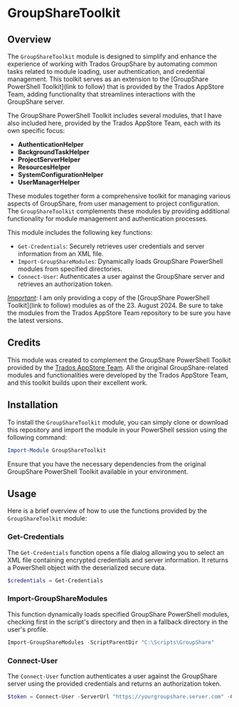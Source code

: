 # GroupShareToolkit

## Overview

The `GroupShareToolkit` module is designed to simplify and enhance the experience of working with Trados GroupShare by automating common tasks related to module loading, user authentication, and credential management. This toolkit serves as an extension to the [GroupShare PowerShell Toolkit](link to follow) that is provided by the Trados AppStore Team, adding functionality that streamlines interactions with the GroupShare server.

The GroupShare PowerShell Toolkit includes several modules, that I have also included here, provided by the Trados AppStore Team, each with its own specific focus:

- **AuthenticationHelper**
- **BackgroundTaskHelper**
- **ProjectServerHelper**
- **ResourcesHelper**
- **SystemConfigurationHelper**
- **UserManagerHelper**

These modules together form a comprehensive toolkit for managing various aspects of GroupShare, from user management to project configuration. The `GroupShareToolkit` complements these modules by providing additional functionality for module management and authentication processes.

This module includes the following key functions:

- `Get-Credentials`: Securely retrieves user credentials and server information from an XML file.
- `Import-GroupShareModules`: Dynamically loads GroupShare PowerShell modules from specified directories.
- `Connect-User`: Authenticates a user against the GroupShare server and retrieves an authorization token.

*<u>Important</u>*: I am only providing a copy of the [GroupShare PowerShell Toolkit](link to follow) modules as of the 23. August 2024.  Be sure to take the modules from the Trados AppStore Team repository to be sure you have the latest versions.

## Credits

This module was created to complement the GroupShare PowerShell Toolkit provided by the [Trados AppStore Team](#link-to-their-repository). All the original GroupShare-related modules and functionalities were developed by the Trados AppStore Team, and this toolkit builds upon their excellent work.

## Installation

To install the `GroupShareToolkit` module, you can simply clone or download this repository and import the module in your PowerShell session using the following command:

```powershell
Import-Module GroupShareToolkit
```

Ensure that you have the necessary dependencies from the original GroupShare PowerShell Toolkit available in your environment.

## Usage

Here is a brief overview of how to use the functions provided by the `GroupShareToolkit` module:

### Get-Credentials

The `Get-Credentials` function opens a file dialog allowing you to select an XML file containing encrypted credentials and server information. It returns a PowerShell object with the deserialized secure data.

```powershell
$credentials = Get-Credentials
```

### Import-GroupShareModules

This function dynamically loads specified GroupShare PowerShell modules, checking first in the script's directory and then in a fallback directory in the user's profile.

```powershell
Import-GroupShareModules -ScriptParentDir "C:\Scripts\GroupShare"
```

### Connect-User

The `Connect-User` function authenticates a user against the GroupShare server using the provided credentials and returns an authorization token.

```powershell
$token = Connect-User -ServerUrl "https://yourgroupshare.server.com" -Credential (Get-Credential)
```
